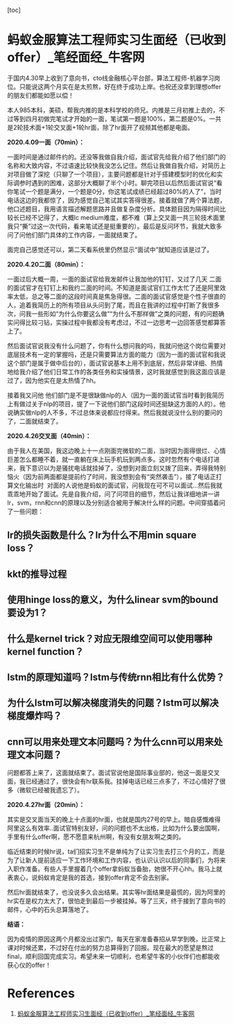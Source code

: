 [toc]

# 蚂蚁金服算法工程师实习生面经（已收到offer）_笔经面经_牛客网

于国内4.30早上收到了意向书，cto线金融核心平台部，算法工程师\-机器学习岗位。只能说这两个月实在是太煎熬，好在终于成功上岸。也祝还没拿到理想offer的朋友们都能如愿以偿！

本人985本科，美硕，帮我内推的是本科学校的师兄。内推是三月初推上去的，不过等到四月初做完笔试才开始的一面，笔试第一题是100%，第二题是0%。一共是2轮技术面+1轮交叉面+1轮hr面，除了hr面开了视频其他都是电面。

**2020.4.09一面（70min）：**

一面时间是通过邮件约的。还没等我做自我介绍，面试官先给我介绍了他们部门的名称和大致内容，不过语速比较快我没怎么记住。然后让我做自我介绍，对简历上对项目做了深挖（只聊了一个项目），主要问题都是针对于搭建模型时的优化和实际调参时遇到的困难，这部分大概聊了半个小时。聊完项目以后然后面试官说“看你笔试一个题是满分，一个题是0分，你这笔试成绩已经超过80%的人了”，当时电话这边的我都惊了，因为感觉自己笔试其实答得很差。接着就做了两个算法题，他口述题目，我用语言描述解题思路并且做复杂度分析。具体题目因为隔得时间比较长已经不记得了，大概lc medium难度，都不难（算上交叉面一共三轮技术面里我只“撕”过这一次代码，看来笔试还是挺重要的）。最后是反问环节，我就大致多问了问他们部门具体的工作内容，一面就结束了。

面完自己感觉还可以，第二天看系统里仍然显示“面试中”就知道应该是过了。

**2020.4.20二面（80min）：**

一面过后大概一周，一面的面试官给我发邮件让我加他的钉钉，又过了几天 二面的面试官才在钉钉上和我约二面的时间。不知道是面试官们工作太忙了还是阿里效率太低，总之等二面的这段时间真是焦急得很。二面的面试官感觉是个性子很直的人，追着我简历上的所有项目从头问到了尾，而且在我讲的过程中打断了我很多次，问我一些形如“为什么你要这么做”“为什么不那样做”之类的问题，有的问题确实问得比较刁钻，实操过程中我都没有考虑过，不过一边思考一边回答感觉都算答上了。

然后面试官说我没有什么问题了，你有什么想问我的吗，我就问他这个岗位需要对底层技术有一定的掌握吗，还是只需要算法方面的能力（因为一面的面试官和我说这个部门是属于做中后台的），面试官说基本上用不到底层，然后非常详细、热情地给我介绍了他们日常工作的各类任务和实操情景，这时我就感觉到我这面应该是过了，因为他实在是太热情了hh。

接着我又问他 他们部门是不是很缺做nlp的人（因为一面的面试官当时看到我简历上有做过关于nlp的项目，提了一下说他们部门这段时间还挺缺这方面的人的）。他说确实做nlp的人不多，不过总体来说都应付得来。然后我就说没什么别的要问的了，二面就结束了。

**2020.4.26交叉面（40min）：**

由于我人在美国，我这边晚上十一点刚面完微软的二面，当时因为面得很烂、心情巨差怎么都睡不着，就一直躺在床上玩手机玩到两点多。这时忽然有个电话打进来，我下意识以为是骚扰电话就挂掉了，没想到对面立刻又拨了回来，弄得我特别恼火（因为前两面都是提前约了时间，我没想到会有“突然袭击”），接了电话正打算文化输出时  对面的人说他是蚂蚁的面试官，问我现在可不可以面试...然后我就乖乖地开始了面试。先是自我介绍，问了问项目的细节，然后让我详细地讲一讲lr，svm，rnn和cnn的原理以及分别适合被用于解决什么样的问题。中间穿插着问了一些问题：

## lr的损失函数是什么？lr为什么不用min square loss？

## kkt的推导过程

## 使用hinge loss的意义，为什么linear svm的bound要设为1？

## 什么是kernel trick？对应无限维空间可以使用哪种kernel function？

## lstm的原理知道吗？lstm与传统rnn相比有什么优势？

## 为什么lstm可以解决梯度消失的问题？lstm可以解决梯度爆炸吗？

## cnn可以用来处理文本问题吗？为什么cnn可以用来处理文本问题？

问题都答上来了，这面就结束了。面试官说他是国际事业部的，他这一面是交叉面，我已经通过了，很快会有hr联系我。挂掉电话已经三点多了，不过心情好了很多（微软已经被我遗忘了）。

**2020.4.27hr面（20min）：**

其实是交叉面当天的晚上十点面的hr面，也就是国内27号的早上。暗自感慨难得阿里这么有效率..面试官特别友好，问的问题也不太出格，比如为什么要出国啊，手里有什么offer啊，愿不愿意来杭州啊，有没有女朋友啊之类的。

临近结束的时候hr说，ta们招实习生不是单纯为了让实习生去打三个月的工，而是为了让新人提前适应一下工作环境和工作内容，也认识认识以后的同事们，为将来入职作准备。有些人手里握着几个offer拿蚂蚁当备胎，她很不开心hh。我马上就表衷心，说蚂蚁肯定是我的首选，接到offer肯定不会去别家。

然后hr面就结束了，也没说多久会出结果。其实等hr面结果是最慌的，因为阿里的hr实在是权力太大了，很怕走到最后一步被挂掉。等了三天，终于接到了意向书的邮件，心中的石头总算落地了。

**结语：**

因为疫情的原因这两个月都没出过家门，每天在家准备春招从早学到晚，比正常上课对时候还累，不过好在付出的努力总算得到了回报。现在最大的愿望是熬过final，顺利回国完成实习。希望未来一切顺利，也希望牛客的小伙伴们也都能收获心仪的offer！

# References
1. [蚂蚁金服算法工程师实习生面经（已收到offer）_笔经面经_牛客网](https://www.nowcoder.com/discuss/421414)
